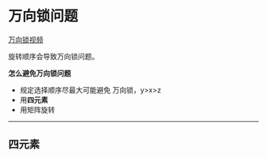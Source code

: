 # 万向锁问题  

[万向锁视频](http://vo.youku.com/v_show/id_XNzkyOTIyMTI=.html)  

旋转顺序会导致万向锁问题。  

**怎么避免万向锁问题**
+ 规定选择顺序尽最大可能避免 万向锁，y>x>z
+ 用**四元素**
+ 用矩阵旋转  

******

## 四元素  

